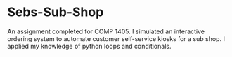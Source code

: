 # Sebs-Sub-Shop
An assignment completed for COMP 1405. I simulated an interactive ordering system to automate customer self-service kiosks for a sub shop. I applied my knowledge of python loops and conditionals.
